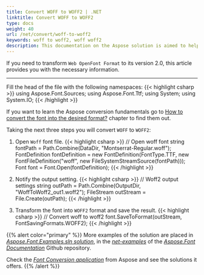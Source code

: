 ```yaml
---
title: Convert WOFF to WOFF2 | .NET
linktitle: Convert WOFF to WOFF2
type: docs
weight: 40
url: /net/convert/woff-to-woff2
keywords: woff to woff2, woff woff2
description: This documentation on the Aspose solution is aimed to help you with the conversion from woff to woff2 format
---
```


If you need to transform `Web OpenFont Format` to its version 2.0, this article provides you with the necessary information.
_____

Fill the head of the file with the following namespaces:
{{< highlight csharp >}} 
using Aspose.Font.Sources;
using Aspose.Font.Ttf;
using System;
using System.IO;
{{< /highlight >}}

If you want to learn the Aspose conversion fundamentals go to 
 [How to convert the font into the desired format?](https://docs.aspose.com//font/net/convert/#how-to-convert-the-font-into-the-desired-format) chapter to find them out.

 Taking the next three steps you will convert `WOFF` to `WOFF2`:

1. Open `Woff` font file.
{{< highlight csharp >}} 
    // Open woff font
    string fontPath = Path.Combine(DataDir, "Montserrat-Regular.woff");
    FontDefinition fontDefinition = new FontDefinition(FontType.TTF, new FontFileDefinition("woff", new FileSystemStreamSource(fontPath)));
    Font font = Font.Open(fontDefinition);
{{< /highlight >}}

2. Notify the output setting.
{{< highlight csharp >}} 
    // Woff2 output settings
    string outPath = Path.Combine(OutputDir, "WoffToWoff2_out1.woff2");
    FileStream outStream = File.Create(outPath);
{{< /highlight >}}

3. Transform the font into `WOFF2` format and save the result.
{{< highlight csharp >}} 
    // Convert woff to woff2
    font.SaveToFormat(outStream, FontSavingFormats.WOFF2);
{{< /highlight >}}

{{% alert color="primary" %}}
More examples of the solution are placed in [*Aspose.Font.Examples.sln solution*](https://github.com/aspose-font/Aspose.Font-Documentation/tree/master/net-examples), in the [*net-examples*](https://github.com/aspose-font/Aspose.Font-Documentation/tree/master/net-examples) of the [*Aspose.Font Documentation*](https://github.com/aspose-font/Aspose.Font-Documentation) Github repository.

Check the [*Font Conversion application*](https://products.aspose.app/font/conversion) from Aspose and see the solutions it offers.
{{% /alert %}}